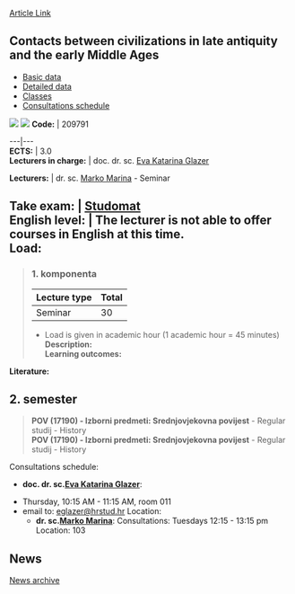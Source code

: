 [Article Link](https://www.fhs.hr/en/course/cbcilaatema)

## Contacts between civilizations in late antiquity and the early Middle Ages
  * [Basic data](https://www.fhs.hr/en/course/cbcilaatema#v1id-523748_52252_1_0 "Basic data")
  * [Detailed data](https://www.fhs.hr/en/course/cbcilaatema#v1id-523748_52252_1_1 "Detailed data")
  * [Classes](https://www.fhs.hr/en/course/cbcilaatema#v1id-523748_52252_1_2 "Classes")
  * [Consultations schedule](https://www.fhs.hr/en/course/cbcilaatema#v1id-523748_52252_1_3 "Consultations schedule")


[![](https://www.fhs.hr/img/flags/gif/hr.gif)](https://www.fhs.hr/predmet/dcukarsv) [![](https://www.fhs.hr/img/flags/gif/gb.gif)](https://www.fhs.hr/en/course/cbcilaatema)
**Code:** |  209791  
  
---|---  
**ECTS:** |  3.0   
**Lecturers in charge:** |  doc. dr. sc. [Eva Katarina Glazer](https://www.fhs.hr/staff/eva_katarina.glazer)   
  
**Lecturers:** |  dr. sc. [Marko Marina](https://www.fhs.hr/djelatnik/marko.marina) - Seminar  
  
**Take exam:** |  [Studomat](http://www.isvu.hr/studomat)  
**English level:** |  The lecturer is not able to offer courses in English at this time.   
**Load:**  
---  
> ### 1. komponenta
> | Lecture type | Total  
> ---|---  
> Seminar | 30  
> * Load is given in academic hour (1 academic hour = 45 minutes)   
**Description:**  
> **Learning outcomes:**  

  
**Literature:**  

  
**2. semester**  
---  
> **POV (17190) - Izborni predmeti: Srednjovjekovna povijest** - Regular studij - History  
>  **POV (17190) - Izborni predmeti: Srednjovjekovna povijest** - Regular studij - History  
>   
Consultations schedule: 
  * **doc. dr. sc.[Eva Katarina Glazer](https://www.fhs.hr/staff/eva_katarina.glazer)**: 
- Thursday, 10:15 AM - 11:15 AM, room 011
- email to: eglazer@hrstud.hr
Location: 
  * **dr. sc.[Marko Marina](https://www.fhs.hr/djelatnik/marko.marina)**: 
Consultations: Tuesdays 12:15 - 13:15 pm
Location: 103 


## News
[News archive](https://www.fhs.hr/en/course/cbcilaatema?@=21a5k#news_118218 "News archive")
